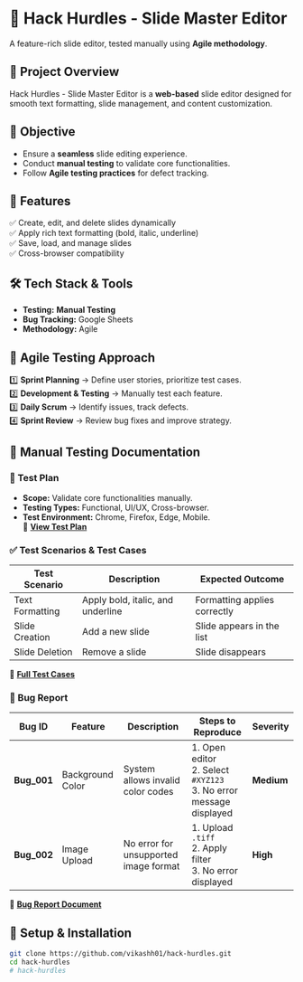# 🎯 Hack Hurdles - Slide Master Editor  

A feature-rich slide editor, tested manually using **Agile methodology**.

## 📌 Project Overview  
Hack Hurdles - Slide Master Editor is a **web-based** slide editor designed for smooth text formatting, slide management, and content customization.

## 🎯 Objective  
- Ensure a **seamless** slide editing experience.  
- Conduct **manual testing** to validate core functionalities.  
- Follow **Agile testing practices** for defect tracking.

## 🚀 Features  
✅ Create, edit, and delete slides dynamically  
✅ Apply rich text formatting (bold, italic, underline)  
✅ Save, load, and manage slides  
✅ Cross-browser compatibility  

## 🛠️ Tech Stack & Tools  
- **Testing:** **Manual Testing**   
- **Bug Tracking:** Google Sheets 
- **Methodology:** Agile  

## 📂 Agile Testing Approach  
1️⃣ **Sprint Planning** → Define user stories, prioritize test cases.  
2️⃣ **Development & Testing** → Manually test each feature.  
3️⃣ **Daily Scrum** → Identify issues, track defects.  
4️⃣ **Sprint Review** → Review bug fixes and improve strategy.  

## 📌 Manual Testing Documentation  
### 📑 Test Plan  
- **Scope:** Validate core functionalities manually.  
- **Testing Types:** Functional, UI/UX, Cross-browser.  
- **Test Environment:** Chrome, Firefox, Edge, Mobile.  
📌 **[View Test Plan](https://docs.google.com/document/d/1hlE0e0OM0q9X1w0q9oSGYUdv6xfYusic/edit?usp=sharing&ouid=105008656908765697573&rtpof=true&sd=true)**  

### ✅ Test Scenarios & Test Cases  
| **Test Scenario** | **Description** | **Expected Outcome** |
|------------------|----------------|------------------|
| Text Formatting | Apply bold, italic, and underline | Formatting applies correctly |
| Slide Creation | Add a new slide | Slide appears in the list |
| Slide Deletion | Remove a slide | Slide disappears |
📌 **[Full Test Cases](https://docs.google.com/spreadsheets/d/1-hmg6t9ifFtyAA4YM4D8Y-EpViQaVCHk/edit?usp=sharing&ouid=105008656908765697573&rtpof=true&sd=true)**  

### 🐞 Bug Report  
| **Bug ID** | **Feature** | **Description** | **Steps to Reproduce** | **Severity** |
|-----------|------------|-----------------|------------------------|-------------|
| **Bug_001** | Background Color | System allows invalid color codes | 1. Open editor <br> 2. Select `#XYZ123` <br> 3. No error message displayed | **Medium** |
| **Bug_002** | Image Upload | No error for unsupported image format | 1. Upload `.tiff` <br> 2. Apply filter <br> 3. No error displayed | **High** |
📌 **[Bug Report Document](https://docs.google.com/document/d/1sfTg5i4SqFRM3HlKXYOQ3NDN9qUqqICI/edit?usp=sharing&ouid=105008656908765697573&rtpof=true&sd=true)**  

## 🔧 Setup & Installation  
```sh
git clone https://github.com/vikashh01/hack-hurdles.git
cd hack-hurdles
# hack-hurdles

